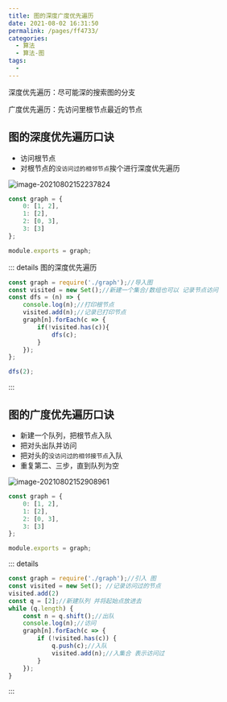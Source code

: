 ```yaml
---
title: 图的深度广度优先遍历
date: 2021-08-02 16:31:50
permalink: /pages/ff4733/
categories:
  - 算法
  - 算法-图
tags:
  - 
---
```

深度优先遍历：尽可能深的搜索图的分支

广度优先遍历：先访问里根节点最近的节点
<!-- more -->
## 图的深度优先遍历口诀

- 访问根节点
- 对根节点的`没访问过的相邻节点`挨个进行深度优先遍历

![image-20210802152237824](https://gitee.com/sheep101/typora-img-save/raw/master/img/20210802152237.png)

```js
const graph = {
    0: [1, 2],
    1: [2],
    2: [0, 3],
    3: [3]
};

module.exports = graph;
```
::: details 图的深度优先遍历

```js
const graph = require('./graph');//导入图
const visited = new Set();//新建一个集合/数组也可以 记录节点访问 
const dfs = (n) => {
    console.log(n);//打印根节点
    visited.add(n);//记录已打印节点
    graph[n].forEach(c => {
        if(!visited.has(c)){
            dfs(c);
        }
    });
};

dfs(2);
```

:::



## 图的广度优先遍历口诀

- 新建一个队列，把根节点入队
- 把对头出队并访问
- 把对头的`没访问过的相邻接节点`入队
- 重复第二、三步，直到队列为空

![image-20210802152908961](https://gitee.com/sheep101/typora-img-save/raw/master/img/20210802152909.png)

```js
const graph = {
    0: [1, 2],
    1: [2],
    2: [0, 3],
    3: [3]
};

module.exports = graph;
```



::: details

```js
const graph = require('./graph');//引入 图
const visited = new Set(); //记录访问过的节点
visited.add(2)
const q = [2];//新建队列 并将起始点放进去
while (q.length) {
    const n = q.shift();//出队
    console.log(n);//访问
    graph[n].forEach(c => {
        if (!visited.has(c)) {
            q.push(c);//入队
            visited.add(n);//入集合 表示访问过
        }
    });
}
```



:::